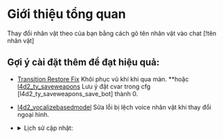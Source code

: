# Giới thiệu tổng quan
Thay đổi nhân vật theo của bạn bằng cách gõ tên nhân vật vào chat [!tên nhân vật]

## Gợi ý cài đặt thêm để đạt hiệu quả:
* [Transition Restore Fix](https://forums.alliedmods.net/showthread.php?t=336287) Khôi phục vũ khí khi qua màn.
	**hoặc [l4d2_ty_saveweapons](https://github.com/fbef0102/L4D2-Plugins/blob/master/l4d2_ty_saveweapons/scripting/l4d2_ty_saveweapons.sp) Lưu ý đặt cvar trong cfg [l4d2_ty_saveweapons_save_bot] thành 0.
* [l4d2_vocalizebasedmodel](https://github.com/fbef0102/L4D2-Plugins/blob/master/l4d2_vocalizebasedmodel/scripting/l4d2_vocalizebasedmodel.sp) Sửa lỗi bị lệch voice nhân vật khi thay đổi ngoại hình.

* <details><summary>Lịch sử cập nhật:</summary>

    * v1.0 (04-02-2024)
        * Ra mắt plugin.

</details>

